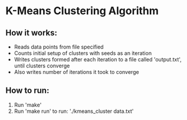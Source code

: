 # K-Means Clustering Algorithm

## How it works:
* Reads data points from file specified
* Counts initial setup of clusters with seeds as an iteration
* Writes clusters formed after each iteration to a file called 'output.txt', until clusters converge
* Also writes number of iterations it took to converge

## How to run:
1. Run 'make'
2. Run 'make run' to run:
    './kmeans_cluster data.txt'